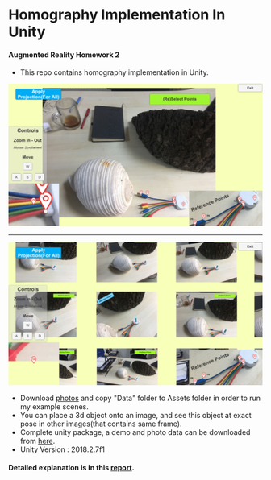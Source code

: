 # Homography Implementation In Unity
#### Augmented Reality Homework 2

- This repo contains homography implementation in Unity.

<p align="center">
<img src="https://github.com/emrecelik95/CSE462-HW2-Homography/blob/master/ForGithub/Github1.jpg?raw=true">
<hr>
<img src="https://raw.githubusercontent.com/emrecelik95/CSE462-HW2-Homography/master/ForGithub/Github2.jpg">
</p>


- Download <a href = "https://drive.google.com/open?id=1z3CZwxeXdVp_iNbLC_8BI9D1GnvoTV6T" target="_blank">photos</a> and copy "Data" folder to Assets folder in order to run my example scenes.
- You can place a 3d object onto an image, and see this object at exact pose in other images(that contains same frame).
- Complete unity package, a demo and photo data can be downloaded from <a href = "https://drive.google.com/drive/folders/1t2wswNJ5JJ0oeFU0TNGbDvNjjqu8_Qbj" target="_blank">here</a>.
- Unity Version : 2018.2.7f1


#### Detailed explanation is in this <a href = "https://github.com/emrecelik95/CSE462-HW2-Homography/blob/master/AR_HW2_Report.pdf" target="_blank">report</a>.
